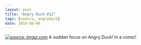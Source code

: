 ```yaml
---
layout: post
title: "Angry Duck #12"
tags: [comics, angryduck]
date: 2018-08-08
---
```

<!-- #44 -->
[![](https://i.imgur.com/m80gBfS.jpg "source: imgur.com")](https://i.imgur.com/m80gBfS.jpg)
A sudden focus on Angry Duck! In a comic!
